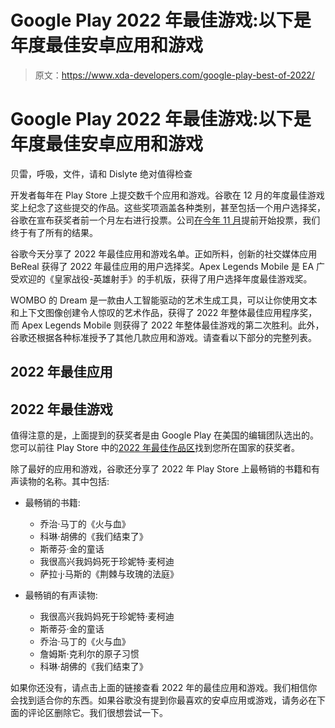 # Google Play 2022 年最佳游戏:以下是年度最佳安卓应用和游戏

> 原文：<https://www.xda-developers.com/google-play-best-of-2022/>

# Google Play 2022 年最佳游戏:以下是年度最佳安卓应用和游戏

贝雷，呼吸，文件，请和 Dislyte 绝对值得检查

开发者每年在 Play Store 上提交数千个应用和游戏。谷歌在 12 月的年度最佳游戏奖上纪念了这些提交的作品。这些奖项涵盖各种类别，甚至包括一个用户选择奖，谷歌在宣布获奖者前一个月左右进行投票。公司[在今年 11 月](https://www.xda-developers.com/google-play-users-choice-app-game-2022-voting/)提前开始投票，我们终于有了所有的结果。

谷歌今天分享了 2022 年最佳应用和游戏名单。正如所料，创新的社交媒体应用 BeReal 获得了 2022 年最佳应用的用户选择奖。Apex Legends Mobile 是 EA 广受欢迎的《皇家战役-英雄射手》的手机版，获得了用户选择年度最佳游戏奖。

WOMBO 的 Dream 是一款由人工智能驱动的艺术生成工具，可以让你使用文本和上下文图像创建令人惊叹的艺术作品，获得了 2022 年整体最佳应用程序奖，而 Apex Legends Mobile 则获得了 2022 年整体最佳游戏的第二次胜利。此外，谷歌还根据各种标准授予了其他几款应用和游戏。请查看以下部分的完整列表。

## 2022 年最佳应用

## 2022 年最佳游戏

值得注意的是，上面提到的获奖者是由 Google Play 在美国的编辑团队选出的。您可以前往 Play Store 中的[2022 年最佳作品区](https://play.google.com/store/apps/editorial?id=mc_bestof2022_xfn_fcp)找到您所在国家的获奖者。

除了最好的应用和游戏，谷歌还分享了 2022 年 Play Store 上最畅销的书籍和有声读物的名称。其中包括:

*   最畅销的书籍:
    *   乔治·马丁的《火与血》
    *   科琳·胡佛的《我们结束了》
    *   斯蒂芬·金的童话
    *   我很高兴我妈妈死于珍妮特·麦柯迪
    *   萨拉·j·马斯的《荆棘与玫瑰的法庭》

*   最畅销的有声读物:
    *   我很高兴我妈妈死于珍妮特·麦柯迪
    *   斯蒂芬·金的童话
    *   乔治·马丁的《火与血》
    *   詹姆斯·克利尔的原子习惯
    *   科琳·胡佛的《我们结束了》

如果你还没有，请点击上面的链接查看 2022 年的最佳应用和游戏。我们相信你会找到适合你的东西。如果谷歌没有提到你最喜欢的安卓应用或游戏，请务必在下面的评论区删除它。我们很想尝试一下。